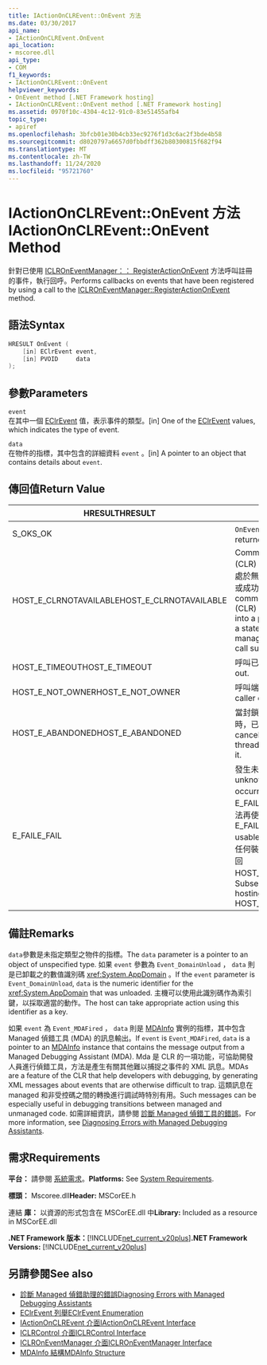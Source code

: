 ```yaml
---
title: IActionOnCLREvent::OnEvent 方法
ms.date: 03/30/2017
api_name:
- IActionOnCLREvent.OnEvent
api_location:
- mscoree.dll
api_type:
- COM
f1_keywords:
- IActionOnCLREvent::OnEvent
helpviewer_keywords:
- OnEvent method [.NET Framework hosting]
- IActionOnCLREvent::OnEvent method [.NET Framework hosting]
ms.assetid: 0970f10c-4304-4c12-91c0-83e51455afb4
topic_type:
- apiref
ms.openlocfilehash: 3bfcb01e30b4cb33ec9276f1d3c6ac2f3bde4b58
ms.sourcegitcommit: d8020797a6657d0fbbdff362b80300815f682f94
ms.translationtype: MT
ms.contentlocale: zh-TW
ms.lasthandoff: 11/24/2020
ms.locfileid: "95721760"
---
```

# <a name="iactiononclreventonevent-method"></a><span data-ttu-id="576df-102">IActionOnCLREvent::OnEvent 方法</span><span class="sxs-lookup"><span data-stu-id="576df-102">IActionOnCLREvent::OnEvent Method</span></span>

<span data-ttu-id="576df-103">針對已使用 [ICLROnEventManager：： RegisterActionOnEvent](iclroneventmanager-registeractiononevent-method.md) 方法呼叫註冊的事件，執行回呼。</span><span class="sxs-lookup"><span data-stu-id="576df-103">Performs callbacks on events that have been registered by using a call to the [ICLROnEventManager::RegisterActionOnEvent](iclroneventmanager-registeractiononevent-method.md) method.</span></span>  
  
## <a name="syntax"></a><span data-ttu-id="576df-104">語法</span><span class="sxs-lookup"><span data-stu-id="576df-104">Syntax</span></span>  
  
```cpp  
HRESULT OnEvent (  
    [in] EClrEvent event,  
    [in] PVOID     data  
);  
```  
  
## <a name="parameters"></a><span data-ttu-id="576df-105">參數</span><span class="sxs-lookup"><span data-stu-id="576df-105">Parameters</span></span>  

 `event`  
 <span data-ttu-id="576df-106">在其中一個 [EClrEvent](eclrevent-enumeration.md) 值，表示事件的類型。</span><span class="sxs-lookup"><span data-stu-id="576df-106">[in] One of the [EClrEvent](eclrevent-enumeration.md) values, which indicates the type of event.</span></span>  
  
 `data`  
 <span data-ttu-id="576df-107">在物件的指標，其中包含的詳細資料 `event` 。</span><span class="sxs-lookup"><span data-stu-id="576df-107">[in] A pointer to an object that contains details about `event`.</span></span>  
  
## <a name="return-value"></a><span data-ttu-id="576df-108">傳回值</span><span class="sxs-lookup"><span data-stu-id="576df-108">Return Value</span></span>  
  
|<span data-ttu-id="576df-109">HRESULT</span><span class="sxs-lookup"><span data-stu-id="576df-109">HRESULT</span></span>|<span data-ttu-id="576df-110">描述</span><span class="sxs-lookup"><span data-stu-id="576df-110">Description</span></span>|  
|-------------|-----------------|  
|<span data-ttu-id="576df-111">S_OK</span><span class="sxs-lookup"><span data-stu-id="576df-111">S_OK</span></span>|<span data-ttu-id="576df-112">`OnEvent` 傳回成功。</span><span class="sxs-lookup"><span data-stu-id="576df-112">`OnEvent` returned successfully.</span></span>|  
|<span data-ttu-id="576df-113">HOST_E_CLRNOTAVAILABLE</span><span class="sxs-lookup"><span data-stu-id="576df-113">HOST_E_CLRNOTAVAILABLE</span></span>|<span data-ttu-id="576df-114">Common language runtime (CLR) 尚未載入至進程，或 CLR 處於無法執行 managed 程式碼或成功處理呼叫的狀態。</span><span class="sxs-lookup"><span data-stu-id="576df-114">The common language runtime (CLR) has not been loaded into a process, or the CLR is in a state in which it cannot run managed code or process the call successfully.</span></span>|  
|<span data-ttu-id="576df-115">HOST_E_TIMEOUT</span><span class="sxs-lookup"><span data-stu-id="576df-115">HOST_E_TIMEOUT</span></span>|<span data-ttu-id="576df-116">呼叫已超時。</span><span class="sxs-lookup"><span data-stu-id="576df-116">The call timed out.</span></span>|  
|<span data-ttu-id="576df-117">HOST_E_NOT_OWNER</span><span class="sxs-lookup"><span data-stu-id="576df-117">HOST_E_NOT_OWNER</span></span>|<span data-ttu-id="576df-118">呼叫端沒有擁有鎖定。</span><span class="sxs-lookup"><span data-stu-id="576df-118">The caller does not own the lock.</span></span>|  
|<span data-ttu-id="576df-119">HOST_E_ABANDONED</span><span class="sxs-lookup"><span data-stu-id="576df-119">HOST_E_ABANDONED</span></span>|<span data-ttu-id="576df-120">當封鎖的執行緒或光纖正在等候時，已取消事件。</span><span class="sxs-lookup"><span data-stu-id="576df-120">An event was cancelled while a blocked thread or fiber was waiting on it.</span></span>|  
|<span data-ttu-id="576df-121">E_FAIL</span><span class="sxs-lookup"><span data-stu-id="576df-121">E_FAIL</span></span>|<span data-ttu-id="576df-122">發生未知的嚴重失敗。</span><span class="sxs-lookup"><span data-stu-id="576df-122">An unknown catastrophic failure occurred.</span></span> <span data-ttu-id="576df-123">如果方法傳回 E_FAIL，則 CLR 在進程內將無法再使用。</span><span class="sxs-lookup"><span data-stu-id="576df-123">If a method returns E_FAIL, the CLR is no longer usable within the process.</span></span> <span data-ttu-id="576df-124">對任何裝載方法的後續呼叫都會傳回 HOST_E_CLRNOTAVAILABLE。</span><span class="sxs-lookup"><span data-stu-id="576df-124">Subsequent calls to any hosting method return HOST_E_CLRNOTAVAILABLE.</span></span>|  
  
## <a name="remarks"></a><span data-ttu-id="576df-125">備註</span><span class="sxs-lookup"><span data-stu-id="576df-125">Remarks</span></span>  

 <span data-ttu-id="576df-126">`data`參數是未指定類型之物件的指標。</span><span class="sxs-lookup"><span data-stu-id="576df-126">The `data` parameter is a pointer to an object of unspecified type.</span></span> <span data-ttu-id="576df-127">如果 `event` 參數為 `Event_DomainUnload` ， `data` 則是已卸載之的數值識別碼 <xref:System.AppDomain> 。</span><span class="sxs-lookup"><span data-stu-id="576df-127">If the `event` parameter is `Event_DomainUnload`, `data` is the numeric identifier for the <xref:System.AppDomain> that was unloaded.</span></span> <span data-ttu-id="576df-128">主機可以使用此識別碼作為索引鍵，以採取適當的動作。</span><span class="sxs-lookup"><span data-stu-id="576df-128">The host can take appropriate action using this identifier as a key.</span></span>  
  
 <span data-ttu-id="576df-129">如果 `event` 為 `Event_MDAFired` ， `data` 則是 [MDAInfo](mdainfo-structure.md) 實例的指標，其中包含 Managed 偵錯工具 (MDA) 的訊息輸出。</span><span class="sxs-lookup"><span data-stu-id="576df-129">If `event` is `Event_MDAFired`, `data` is a pointer to an [MDAInfo](mdainfo-structure.md) instance that contains the message output from a Managed Debugging Assistant (MDA).</span></span> <span data-ttu-id="576df-130">Mda 是 CLR 的一項功能，可協助開發人員進行偵錯工具，方法是產生有關其他難以捕捉之事件的 XML 訊息。</span><span class="sxs-lookup"><span data-stu-id="576df-130">MDAs are a feature of the CLR that help developers with debugging, by generating XML messages about events that are otherwise difficult to trap.</span></span> <span data-ttu-id="576df-131">這類訊息在 managed 和非受控碼之間的轉換進行調試時特別有用。</span><span class="sxs-lookup"><span data-stu-id="576df-131">Such messages can be especially useful in debugging transitions between managed and unmanaged code.</span></span> <span data-ttu-id="576df-132">如需詳細資訊，請參閱 [診斷 Managed 偵錯工具的錯誤](../../debug-trace-profile/diagnosing-errors-with-managed-debugging-assistants.md)。</span><span class="sxs-lookup"><span data-stu-id="576df-132">For more information, see [Diagnosing Errors with Managed Debugging Assistants](../../debug-trace-profile/diagnosing-errors-with-managed-debugging-assistants.md).</span></span>  
  
## <a name="requirements"></a><span data-ttu-id="576df-133">需求</span><span class="sxs-lookup"><span data-stu-id="576df-133">Requirements</span></span>  

 <span data-ttu-id="576df-134">**平台：** 請參閱 [系統需求](../../get-started/system-requirements.md)。</span><span class="sxs-lookup"><span data-stu-id="576df-134">**Platforms:** See [System Requirements](../../get-started/system-requirements.md).</span></span>  
  
 <span data-ttu-id="576df-135">**標頭：** Mscoree.dll</span><span class="sxs-lookup"><span data-stu-id="576df-135">**Header:** MSCorEE.h</span></span>  
  
 <span data-ttu-id="576df-136">連結 **庫：** 以資源的形式包含在 MSCorEE.dll 中</span><span class="sxs-lookup"><span data-stu-id="576df-136">**Library:** Included as a resource in MSCorEE.dll</span></span>  
  
 <span data-ttu-id="576df-137">**.NET Framework 版本：**[!INCLUDE[net_current_v20plus](../../../../includes/net-current-v20plus-md.md)]</span><span class="sxs-lookup"><span data-stu-id="576df-137">**.NET Framework Versions:** [!INCLUDE[net_current_v20plus](../../../../includes/net-current-v20plus-md.md)]</span></span>  
  
## <a name="see-also"></a><span data-ttu-id="576df-138">另請參閱</span><span class="sxs-lookup"><span data-stu-id="576df-138">See also</span></span>

- [<span data-ttu-id="576df-139">診斷 Managed 偵錯助理的錯誤</span><span class="sxs-lookup"><span data-stu-id="576df-139">Diagnosing Errors with Managed Debugging Assistants</span></span>](../../debug-trace-profile/diagnosing-errors-with-managed-debugging-assistants.md)
- [<span data-ttu-id="576df-140">EClrEvent 列舉</span><span class="sxs-lookup"><span data-stu-id="576df-140">EClrEvent Enumeration</span></span>](eclrevent-enumeration.md)
- [<span data-ttu-id="576df-141">IActionOnCLREvent 介面</span><span class="sxs-lookup"><span data-stu-id="576df-141">IActionOnCLREvent Interface</span></span>](iactiononclrevent-interface.md)
- [<span data-ttu-id="576df-142">ICLRControl 介面</span><span class="sxs-lookup"><span data-stu-id="576df-142">ICLRControl Interface</span></span>](iclrcontrol-interface.md)
- [<span data-ttu-id="576df-143">ICLROnEventManager 介面</span><span class="sxs-lookup"><span data-stu-id="576df-143">ICLROnEventManager Interface</span></span>](iclroneventmanager-interface.md)
- [<span data-ttu-id="576df-144">MDAInfo 結構</span><span class="sxs-lookup"><span data-stu-id="576df-144">MDAInfo Structure</span></span>](mdainfo-structure.md)
